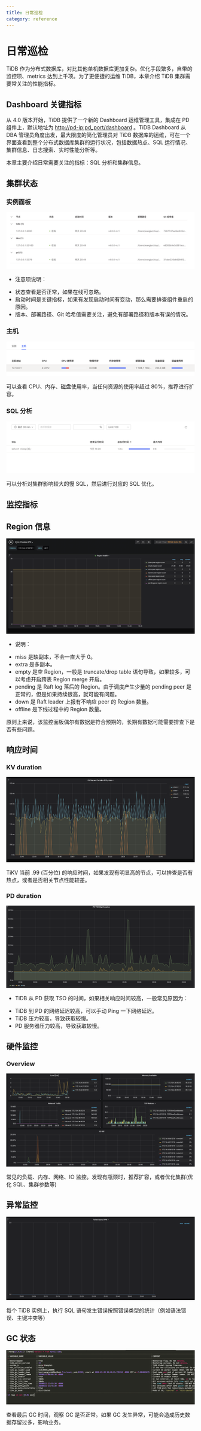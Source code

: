 ```yaml
---
title: 日常巡检
category: reference
---
```


# 日常巡检

TiDB 作为分布式数据库，对比其他单机数据库更加复杂。优化手段繁多，自带的监控项、metrics 达到上千项。为了更便捷的运维 TiDB，本章介绍 TiDB 集群需要常关注的性能指标。

## Dashboard 关键指标

从 4.0 版本开始，TiDB 提供了一个新的 Dashboard 运维管理工具，集成在 PD 组件上，默认地址为 <http://pd-ip:pd_port/dashboard> 。TiDB Dashboard 从 DBA 管理员角度出发，最大限度的简化管理员对 TiDB 数据库的运维，可在一个界面查看到整个分布式数据库集群的运行状况，包括数据热点、SQL 运行情况、集群信息、日志搜索、实时性能分析等。

本章主要介绍日常需要关注的指标：SQL 分析和集群信息。

## 集群状态

### 实例面板

![img](/media/daily-inspection/status.png)

+ 注意项说明：
 - 状态查看是否正常，如果在线可忽略。
 - 启动时间是关键指标，如果有发现启动时间有变动，那么需要排查组件重启的原因。
 - 版本、部署路径、Git 哈希值需要关注，避免有部署路径和版本有误的情况。

### 主机

![img](/media/daily-inspection/host.png)

可以查看 CPU、内存、磁盘使用率，当任何资源的使用率超过 80%，推荐进行扩容。

### SQL 分析

![img](/media/daily-inspection/sql_analysis.png)

可以分析对集群影响较大的慢 SQL，然后进行对应的 SQL 优化。

## 监控指标

## Region 信息

![img](/media/daily-inspection/region_staus.png)

+ 说明：
 - miss 是缺副本，不会一直大于 0。
 - extra 是多副本。
 - empty 是空 Region，一般是 truncate/drop table 语句导致，如果较多，可以考虑开启跨表 Region merge 开启。
 - pending 是 Raft log 落后的 Region。由于调度产生少量的 pending peer 是正常的，但是如果持续很高，就可能有问题。
 - down 是 Raft leader 上报有不响应 peer 的 Region 数量。
 - offline 是下线过程中的 Region 数量。

原则上来说，该监控面板偶尔有数据是符合预期的，长期有数据可能需要排查下是否有些问题。

## 响应时间

### KV duration

![img](/media/daily-inspection/KV_Duration.png)

TiKV 当前 .99 (百分位) 的响应时间，如果发现有明显高的节点，可以排查是否有热点，或者是否相关节点性能较差。

### PD duration

![img](/media/daily-inspection/PD_duration.png)

+ TiDB 从 PD 获取 TSO 的时间，如果相关响应时间较高，一般常见原因为：
 - TiDB 到 PD 的网络延迟较高，可以手动 Ping 一下网络延迟。
 - TiDB 压力较高，导致获取较慢。
 - PD 服务器压力较高，导致获取较慢。

## 硬件监控

### Overview

![img](/media/daily-inspection/overview.png)

常见的负载、内存、网络、IO 监控。发现有瓶颈时，推荐扩容，或者优化集群(优化 SQL、集群参数等)

## 异常监控

![img](/media/daily-inspection/Failed_query.png)

每个 TiDB 实例上，执行 SQL 语句发生错误按照错误类型的统计（例如语法错误、主键冲突等）

## GC 状态

![img](/media/daily-inspection/GC.png)

查看最后 GC 时间，观察 GC 是否正常。如果 GC 发生异常，可能会造成历史数据存留过多，影响业务。
